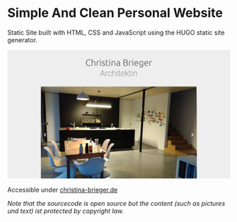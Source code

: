 # Simple And Clean Personal Website

Static Site built with HTML, CSS and JavaScript using the HUGO static site generator.

![Bild](/screenshot.png)

Accessible under [christina-brieger.de](https://christina-brieger.de/)

*Note that the sourcecode is open source but the content (such as pictures und text) ist protected by copyright law.*